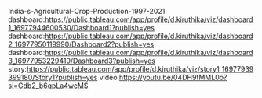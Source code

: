 India-s-Agricultural-Crop-Production-1997-2021
dashboard:https://public.tableau.com/app/profile/d.kiruthika/viz/dashboard1_16977944600530/Dashboard1?publish=yes
dashboard:https://public.tableau.com/app/profile/d.kiruthika/viz/dashboard2_16977950119990/Dashboard2?publish=yes
dashboard:https://public.tableau.com/app/profile/d.kiruthika/viz/dashboard3_16977953229410/Dashboard3?publish=yes
story:https://public.tableau.com/app/profile/d.kiruthika/viz/story1_16977939399180/Story1?publish=yes
video:https://youtu.be/04DH9tMML0o?si=Gdb2_b6qpLa4wcMS
